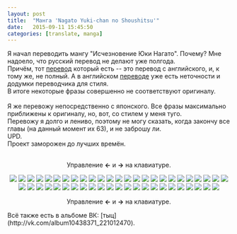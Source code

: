 ```yaml
---
layout: post
title:  "Манга 'Nagato Yuki-chan no Shoushitsu'"
date:   2015-09-11 15:45:50
categories: [translate, manga]
---
```


Я начал переводить мангу "Исчезновение Юки Нагато". Почему? Мне надоело, что русский перевод не делают уже полгода.<br>
Причём, тот [перевод](http://readmanga.me/the_disappearance_of_yuki_nagato/) который есть -- это перевод с английского, и, к тому же, не полный. А в английском [переводе](http://www.mangareader.net/nagato-yuki-chan-no-shoushitsu) уже есть неточности и додумки переводчика для стиля.<br>
В итоге некоторые фразы совершенно не соответствуют оригиналу.<br>
<br>
Я же перевожу непосредственно с японского. Все фразы максимально приближены к оригиналу, но, вот, со стилем у меня туго.<br>
Перевожу я долго и лениво, поэтому не могу сказать, когда закончу все главы (на данный момент их 63), и не заброшу ли.<br>
UPD.  
Проект заморожен до лучших времён.  
<br>
<center>
<p class="switch-group">Управление <strong class="key js-arrow" data-fotorama="#keyboard" data-show="&lt;">&larr;</strong> и <strong class="key js-arrow" data-fotorama="#keyboard" data-show="&gt;">&rarr;</strong> на клавиатуре.</p>
<div class="fotorama"
	data-nav="thumbs"
	data-allowfullscreen="true"
	data-keyboard="true"
	data-width="100%"
	data-ratio="976/1400"
	data-minwidth="400"
	data-maxwidth="1000"
	data-minheight="300"
    data-maxheight="100%">
	<a href="/img/manga/nagato_yuki_chan_no_shoushitsu/nagato_01_0001.png"><img src="/img/manga/nagato_yuki_chan_no_shoushitsu/preview/nagato_01_0001_preview.png"></a>
	<a href="/img/manga/nagato_yuki_chan_no_shoushitsu/nagato_01_0002.png"><img src="/img/manga/nagato_yuki_chan_no_shoushitsu/preview/nagato_01_0002_preview.png"></a>
	<a href="/img/manga/nagato_yuki_chan_no_shoushitsu/nagato_01_0003.png"><img src="/img/manga/nagato_yuki_chan_no_shoushitsu/preview/nagato_01_0003_preview.png"></a>
	<a href="/img/manga/nagato_yuki_chan_no_shoushitsu/nagato_01_0004.png"><img src="/img/manga/nagato_yuki_chan_no_shoushitsu/preview/nagato_01_0004_preview.png"></a>
	<a href="/img/manga/nagato_yuki_chan_no_shoushitsu/nagato_01_0005.png"><img src="/img/manga/nagato_yuki_chan_no_shoushitsu/preview/nagato_01_0005_preview.png"></a>
	<a href="/img/manga/nagato_yuki_chan_no_shoushitsu/nagato_01_0006.png"><img src="/img/manga/nagato_yuki_chan_no_shoushitsu/preview/nagato_01_0006_preview.png"></a>
	<a href="/img/manga/nagato_yuki_chan_no_shoushitsu/nagato_01_0007.png"><img src="/img/manga/nagato_yuki_chan_no_shoushitsu/preview/nagato_01_0007_preview.png"></a>
	<a href="/img/manga/nagato_yuki_chan_no_shoushitsu/nagato_01_0008.png"><img src="/img/manga/nagato_yuki_chan_no_shoushitsu/preview/nagato_01_0008_preview.png"></a>
	<a href="/img/manga/nagato_yuki_chan_no_shoushitsu/nagato_01_0009.png"><img src="/img/manga/nagato_yuki_chan_no_shoushitsu/preview/nagato_01_0009_preview.png"></a>
	<a href="/img/manga/nagato_yuki_chan_no_shoushitsu/nagato_01_0010.png"><img src="/img/manga/nagato_yuki_chan_no_shoushitsu/preview/nagato_01_0010_preview.png"></a>
	<a href="/img/manga/nagato_yuki_chan_no_shoushitsu/nagato_01_0011.png"><img src="/img/manga/nagato_yuki_chan_no_shoushitsu/preview/nagato_01_0011_preview.png"></a>
	<a href="/img/manga/nagato_yuki_chan_no_shoushitsu/nagato_01_0012.png"><img src="/img/manga/nagato_yuki_chan_no_shoushitsu/preview/nagato_01_0012_preview.png"></a>
	<a href="/img/manga/nagato_yuki_chan_no_shoushitsu/nagato_01_0013.png"><img src="/img/manga/nagato_yuki_chan_no_shoushitsu/preview/nagato_01_0013_preview.png"></a>
	<a href="/img/manga/nagato_yuki_chan_no_shoushitsu/nagato_01_0014.png"><img src="/img/manga/nagato_yuki_chan_no_shoushitsu/preview/nagato_01_0014_preview.png"></a>
	<a href="/img/manga/nagato_yuki_chan_no_shoushitsu/nagato_01_0015.png"><img src="/img/manga/nagato_yuki_chan_no_shoushitsu/preview/nagato_01_0015_preview.png"></a>
	<a href="/img/manga/nagato_yuki_chan_no_shoushitsu/nagato_01_0016.png"><img src="/img/manga/nagato_yuki_chan_no_shoushitsu/preview/nagato_01_0016_preview.png"></a>
	<a href="/img/manga/nagato_yuki_chan_no_shoushitsu/nagato_01_0017.png"><img src="/img/manga/nagato_yuki_chan_no_shoushitsu/preview/nagato_01_0017_preview.png"></a>
	<a href="/img/manga/nagato_yuki_chan_no_shoushitsu/nagato_01_0018.png"><img src="/img/manga/nagato_yuki_chan_no_shoushitsu/preview/nagato_01_0018_preview.png"></a>
	<a href="/img/manga/nagato_yuki_chan_no_shoushitsu/nagato_01_0019.png"><img src="/img/manga/nagato_yuki_chan_no_shoushitsu/preview/nagato_01_0019_preview.png"></a>
	<a href="/img/manga/nagato_yuki_chan_no_shoushitsu/nagato_01_0020.png"><img src="/img/manga/nagato_yuki_chan_no_shoushitsu/preview/nagato_01_0020_preview.png"></a>
	<a href="/img/manga/nagato_yuki_chan_no_shoushitsu/nagato_01_0021.png"><img src="/img/manga/nagato_yuki_chan_no_shoushitsu/preview/nagato_01_0021_preview.png"></a>
	<a href="/img/manga/nagato_yuki_chan_no_shoushitsu/nagato_01_0022.png"><img src="/img/manga/nagato_yuki_chan_no_shoushitsu/preview/nagato_01_0022_preview.png"></a>
	<a href="/img/manga/nagato_yuki_chan_no_shoushitsu/nagato_01_0023.png"><img src="/img/manga/nagato_yuki_chan_no_shoushitsu/preview/nagato_01_0023_preview.png"></a>
	<a href="/img/manga/nagato_yuki_chan_no_shoushitsu/nagato_01_0024.png"><img src="/img/manga/nagato_yuki_chan_no_shoushitsu/preview/nagato_01_0024_preview.png"></a>
	<a href="/img/manga/nagato_yuki_chan_no_shoushitsu/nagato_01_0025.png"><img src="/img/manga/nagato_yuki_chan_no_shoushitsu/preview/nagato_01_0025_preview.png"></a>
	<a href="/img/manga/nagato_yuki_chan_no_shoushitsu/nagato_01_0026.png"><img src="/img/manga/nagato_yuki_chan_no_shoushitsu/preview/nagato_01_0026_preview.png"></a>
	<a href="/img/manga/nagato_yuki_chan_no_shoushitsu/nagato_01_0027.png"><img src="/img/manga/nagato_yuki_chan_no_shoushitsu/preview/nagato_01_0027_preview.png"></a>
	<a href="/img/manga/nagato_yuki_chan_no_shoushitsu/nagato_01_0028.png"><img src="/img/manga/nagato_yuki_chan_no_shoushitsu/preview/nagato_01_0028_preview.png"></a>
	<a href="/img/manga/nagato_yuki_chan_no_shoushitsu/nagato_01_0029.png"><img src="/img/manga/nagato_yuki_chan_no_shoushitsu/preview/nagato_01_0029_preview.png"></a>
	<a href="/img/manga/nagato_yuki_chan_no_shoushitsu/nagato_01_0030.png"><img src="/img/manga/nagato_yuki_chan_no_shoushitsu/preview/nagato_01_0030_preview.png"></a>
	<a href="/img/manga/nagato_yuki_chan_no_shoushitsu/nagato_01_0031.png"><img src="/img/manga/nagato_yuki_chan_no_shoushitsu/preview/nagato_01_0031_preview.png"></a>
	<a href="/img/manga/nagato_yuki_chan_no_shoushitsu/nagato_01_0032.png"><img src="/img/manga/nagato_yuki_chan_no_shoushitsu/preview/nagato_01_0032_preview.png"></a>
	<a href="/img/manga/nagato_yuki_chan_no_shoushitsu/nagato_01_0033.png"><img src="/img/manga/nagato_yuki_chan_no_shoushitsu/preview/nagato_01_0033_preview.png"></a>
	<a href="/img/manga/nagato_yuki_chan_no_shoushitsu/nagato_01_0034.png"><img src="/img/manga/nagato_yuki_chan_no_shoushitsu/preview/nagato_01_0034_preview.png"></a>
	<a href="/img/manga/nagato_yuki_chan_no_shoushitsu/nagato_01_0035.png"><img src="/img/manga/nagato_yuki_chan_no_shoushitsu/preview/nagato_01_0035_preview.png"></a>
	<a href="/img/manga/nagato_yuki_chan_no_shoushitsu/nagato_01_0036.png"><img src="/img/manga/nagato_yuki_chan_no_shoushitsu/preview/nagato_01_0036_preview.png"></a>
	<a href="/img/manga/nagato_yuki_chan_no_shoushitsu/nagato_01_0037.png"><img src="/img/manga/nagato_yuki_chan_no_shoushitsu/preview/nagato_01_0037_preview.png"></a>
	<a href="/img/manga/nagato_yuki_chan_no_shoushitsu/nagato_01_0038.png"><img src="/img/manga/nagato_yuki_chan_no_shoushitsu/preview/nagato_01_0038_preview.png"></a>
	<a href="/img/manga/nagato_yuki_chan_no_shoushitsu/nagato_01_0039.png"><img src="/img/manga/nagato_yuki_chan_no_shoushitsu/preview/nagato_01_0039_preview.png"></a>
	<a href="/img/manga/nagato_yuki_chan_no_shoushitsu/nagato_01_0040.png"><img src="/img/manga/nagato_yuki_chan_no_shoushitsu/preview/nagato_01_0040_preview.png"></a>
	<a href="/img/manga/nagato_yuki_chan_no_shoushitsu/nagato_01_0041.png"><img src="/img/manga/nagato_yuki_chan_no_shoushitsu/preview/nagato_01_0041_preview.png"></a>
	<a href="/img/manga/nagato_yuki_chan_no_shoushitsu/nagato_01_0042.png"><img src="/img/manga/nagato_yuki_chan_no_shoushitsu/preview/nagato_01_0042_preview.png"></a>
	<a href="/img/manga/nagato_yuki_chan_no_shoushitsu/nagato_01_0043.png"><img src="/img/manga/nagato_yuki_chan_no_shoushitsu/preview/nagato_01_0043_preview.png"></a>
	<a href="/img/manga/nagato_yuki_chan_no_shoushitsu/nagato_01_0044.png"><img src="/img/manga/nagato_yuki_chan_no_shoushitsu/preview/nagato_01_0044_preview.png"></a>
	<a href="/img/manga/nagato_yuki_chan_no_shoushitsu/nagato_01_0045.png"><img src="/img/manga/nagato_yuki_chan_no_shoushitsu/preview/nagato_01_0045_preview.png"></a>
	<a href="/img/manga/nagato_yuki_chan_no_shoushitsu/nagato_01_0046.png"><img src="/img/manga/nagato_yuki_chan_no_shoushitsu/preview/nagato_01_0046_preview.png"></a>
	<a href="/img/manga/nagato_yuki_chan_no_shoushitsu/nagato_01_0047.png"><img src="/img/manga/nagato_yuki_chan_no_shoushitsu/preview/nagato_01_0047_preview.png"></a>
	<a href="/img/manga/nagato_yuki_chan_no_shoushitsu/nagato_01_0048.png"><img src="/img/manga/nagato_yuki_chan_no_shoushitsu/preview/nagato_01_0048_preview.png"></a>
</div>
<p class="switch-group">Управление <strong class="key js-arrow" data-fotorama="#keyboard" data-show="&lt;">&larr;</strong> и <strong class="key js-arrow" data-fotorama="#keyboard" data-show="&gt;">&rarr;</strong> на клавиатуре.</p>
</center>
Всё также есть в альбоме ВК: [тыц](http://vk.com/album10438371_221012470).<br>
<br><br><br><br><br>
